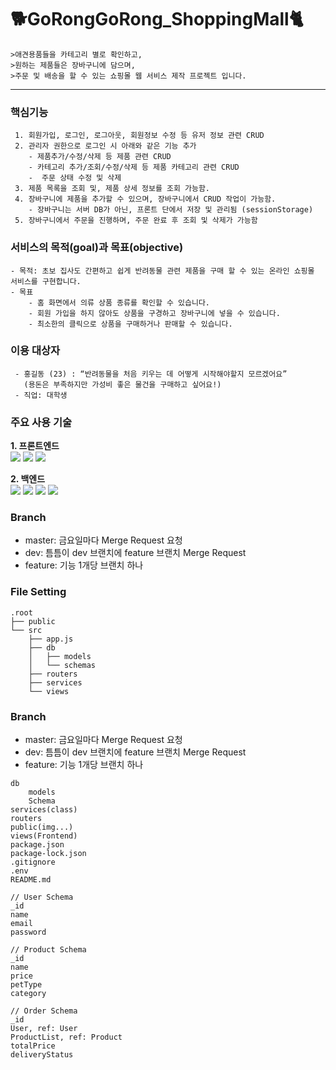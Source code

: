 # 🐕GoRongGoRong_ShoppingMall🐈
    >애견용품들을 카테고리 별로 확인하고,
    >원하는 제품들은 장바구니에 담으며,
    >주문 및 배송을 할 수 있는 쇼핑몰 웹 서비스 제작 프로젝트 입니다.
--------------------------------------------------------
### 핵심기능
     1. 회원가입, 로그인, 로그아웃, 회원정보 수정 등 유저 정보 관련 CRUD
     2. 관리자 권한으로 로그인 시 아래와 같은 기능 추가
        - 제품추가/수정/삭제 등 제품 관련 CRUD
        - 카테고리 추가/조회/수정/삭제 등 제품 카테고리 관련 CRUD
        -  주문 상태 수정 및 삭제
     3. 제품 목록을 조회 및, 제품 상세 정보를 조회 가능함.
     4. 장바구니에 제품을 추가할 수 있으며, 장바구니에서 CRUD 작업이 가능함.
        - 장바구니는 서버 DB가 아닌, 프론트 단에서 저장 및 관리됨 (sessionStorage)
     5. 장바구니에서 주문을 진행하며, 주문 완료 후 조회 및 삭제가 가능함

###  서비스의 목적(goal)과 목표(objective)
    - 목적: 초보 집사도 간편하고 쉽게 반려동물 관련 제품을 구매 할 수 있는 온라인 쇼핑몰 서비스를 구현합니다.
    - 목표
        - 홈 화면에서 의류 상품 종류를 확인할 수 있습니다.
        - 회원 가입을 하지 않아도 상품을 구경하고 장바구니에 넣을 수 있습니다.
        - 최소한의 클릭으로 상품을 구매하거나 판매할 수 있습니다.
    
### 이용 대상자
     - 홍길동 (23) : “반려동물을 처음 키우는 데 어떻게 시작해야할지 모르겠어요”
       (용돈은 부족하지만 가성비 좋은 물건을 구매하고 싶어요!)
     - 직업: 대학생


### 주요 사용 기술
  <strong>1. 프론트엔드</strong>
    <br/>
    <img src="https://img.shields.io/badge/HTML5-E34F26?style=flat-square&logo=html5&logoColor=white"> 
    <img src="https://img.shields.io/badge/CSS-1572B6?style=flat-square&logo=css3&logoColor=white"> 
    <img src="https://img.shields.io/badge/Javascript-F7DF1E?style=flat-square&logo=javascript&logoColor=black"> 

  <strong>2. 백엔드</strong>
    <br/>
    <img src="https://img.shields.io/badge/Node.js-339933?style=flat-square&logo=Node.js&logoColor=white">
	<img src="https://img.shields.io/badge/Express-000000?style=flat-square&logo=Express&logoColor=white">
	<img src="https://img.shields.io/badge/Babel-F9DC3E?style=flat-square&logo=Babel&logoColor=white">
	<img src="https://img.shields.io/badge/MongoDB-47A248?style=flat-square&logo=MongoDB&logoColor=white">

### Branch
- master: 금요일마다 Merge Request 요청
- dev: 틈틈이 dev 브랜치에 feature 브랜치 Merge Request
- feature: 기능 1개당 브랜치 하나

### File Setting
```
.root
├── public
└── src
    ├── app.js
    ├── db
    │   ├── models
    │   └── schemas
    ├── routers
    ├── services
    └── views
```

### Branch
- master: 금요일마다 Merge Request 요청
- dev: 틈틈이 dev 브랜치에 feature 브랜치 Merge Request
- feature: 기능 1개당 브랜치 하나

```
db
	models
	Schema
services(class)
routers
public(img...)
views(Frontend)
package.json
package-lock.json
.gitignore
.env
README.md
```

```
// User Schema
_id
name
email
password
```

```
// Product Schema
_id
name
price
petType
category
```

```
// Order Schema
_id
User, ref: User
ProductList, ref: Product
totalPrice
deliveryStatus
```
